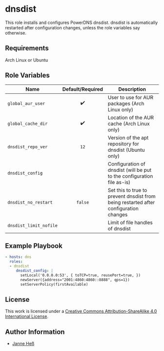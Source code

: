 # dnsdist 
This role installs and configures PowerDNS dnsdist.
dnsdist is automatically restarted after configuration changes, unless the role variables say otherwise.

## Requirements

Arch Linux or Ubuntu

## Role Variables

| Name                   | Default/Required   | Description                                                                          |
|------------------------|:------------------:|--------------------------------------------------------------------------------------|
| `global_aur_user`      | :heavy_check_mark: | User to use for AUR packages (Arch Linux only)                                       |
| `global_cache_dir`     | :heavy_check_mark: | Location of the AUR cache (Arch Linux only)                                          |
| `dnsdist_repo_ver`     | `12`               | Version of the apt repository for dnsdist (Ubuntu only)                              |
| `dnsdist_config`       |                    | Configuration of dnsdist (will be put to the configuration file as-is)               |
| `dnsdist_no_restart`   | `false`            | Set this to true to prevent dnsdist from being restarted after configuration changes |
| `dnsdist_limit_nofile` | ` `                | Limit of file handles of dnsdist                                                     |

## Example Playbook

```yml
- hosts: dns
  roles:
  - dnsdist
     dnsdist_config: |
       setLocal('0.0.0.0:53', { toTCP=true, reusePort=true, })
       newServer({address="2001:4860:4860::8888", qps=1})
       setServerPolicy(firstAvailable)
```

## License

This work is licensed under a [Creative Commons Attribution-ShareAlike 4.0 International License](https://creativecommons.org/licenses/by-sa/4.0/).

## Author Information

- [Janne Heß](https://github.com/dasJ)

